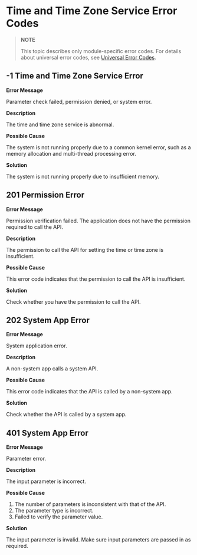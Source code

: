 # Time and Time Zone Service Error Codes

> **NOTE**
>
> This topic describes only module-specific error codes. For details about universal error codes, see [Universal Error Codes](../errorcode-universal.md).

## -1 Time and Time Zone Service Error

**Error Message**

Parameter check failed, permission denied, or system error.

**Description**

The time and time zone service is abnormal.

**Possible Cause**

The system is not running properly due to a common kernel error, such as a memory allocation and multi-thread processing error.

**Solution**

The system is not running properly due to insufficient memory.

## 201 Permission Error

**Error Message**

Permission verification failed. The application does not have the permission required to call the API.

**Description**

The permission to call the API for setting the time or time zone is insufficient.

**Possible Cause**

This error code indicates that the permission to call the API is insufficient.

**Solution**

Check whether you have the permission to call the API.

## 202 System App Error

**Error Message**

System application error.

**Description**

A non-system app calls a system API.

**Possible Cause**

This error code indicates that the API is called by a non-system app.

**Solution**

Check whether the API is called by a system app.

## 401 System App Error

**Error Message**

Parameter error.

**Description**

The input parameter is incorrect.

**Possible Cause**

1. The number of parameters is inconsistent with that of the API.
2. The parameter type is incorrect.
3. Failed to verify the parameter value.

**Solution**

The input parameter is invalid. Make sure input parameters are passed in as required.
